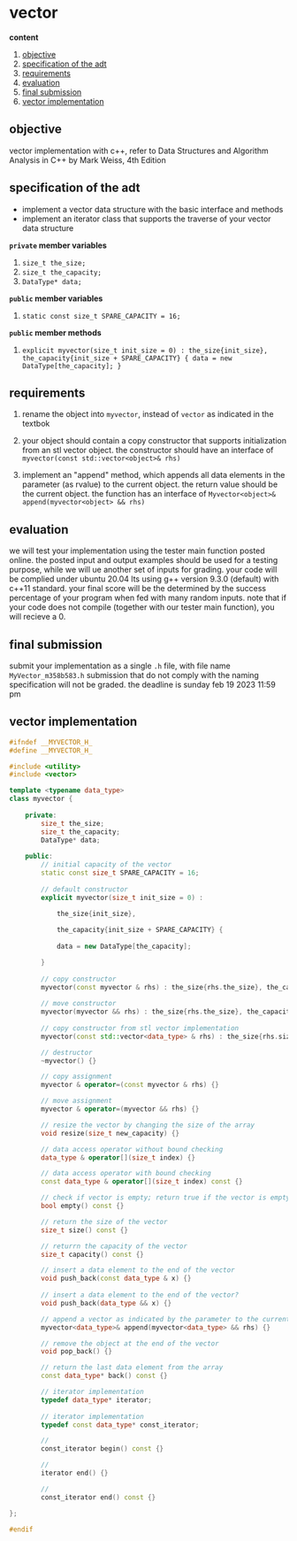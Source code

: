 #  vector

**content**

1.  [objective](#objective)
2.  [specification of the adt](#specification-of-the-adt)
3.  [requirements](#requirements)
4.  [evaluation](#evaluation)
5.  [final submission](#final-submission)
6.  [vector implementation](#vector-implementation)

##  objective

vector implementation with c++, refer to Data Structures and Algorithm Analysis in C++ by Mark Weiss, 4th Edition

## specification of the adt

- implement a vector data structure with the basic interface and methods
- implement an iterator class that supports the traverse of your vector data structure

**`private` member variables**
    
1.  `size_t the_size;`
2.  `size_t the_capacity;`
3.  `DataType* data;`

**`public` member variables**

1.  `static const size_t SPARE_CAPACITY = 16;`

**`public` member methods**

1.  `explicit myvector(size_t init_size = 0) : the_size{init_size}, the_capacity{init_size + SPARE_CAPACITY} { data = new DataType[the_capacity]; }`

## requirements

1.  rename the object into `myvector`, instead of `vector` as indicated in the textbok
2.  your object should contain a copy constructor that supports initialization from an stl vector object.  the constructor should have an interface of  `myvector(const std::vector<object>& rhs)`

3.  implement an "append" method, which appends all data elements in the parameter (as rvalue) to the current object.  the return value should be the current object.  the function has an interface of `Myvector<object>& append(myvector<object> && rhs)`

## evaluation

we will test your implementation using the tester main function posted online.  the posted input and output examples should be used for a testing purpose, while we will ue another set of inputs for grading.  your code will be complied under ubuntu 20.04 lts using g++ version 9.3.0 (default) with c++11 standard.  your final score will be the determined by the success percentage of your program when fed with many random inputs.  note that if your code does not compile (together with our tester main function), you will recieve a 0.  

## final submission

submit your implementation as a single `.h` file, with file name `MyVector_m358b583.h` submission that do not comply with the naming specification will not be graded.  the deadline is sunday feb 19 2023 11:59 pm

## vector implementation

```c++
#ifndef __MYVECTOR_H_
#define __MYVECTOR_H_

#include <utility>
#include <vector>

template <typename data_type>
class myvector {
    
    private:
        size_t the_size;
        size_t the_capacity;
        DataType* data;
    
    public:
        // initial capacity of the vector
        static const size_t SPARE_CAPACITY = 16;
        
        // default constructor
        explicit myvector(size_t init_size = 0) : 
        
            the_size{init_size}, 

            the_capacity{init_size + SPARE_CAPACITY} {
            
            data = new DataType[the_capacity];

        }
        
        // copy constructor
        myvector(const myvector & rhs) : the_size{rhs.the_size}, the_capacity{rhs.the_capacity} {}
    
        // move constructor
        myvector(myvector && rhs) : the_size{rhs.the_size}, the_capacity{rhs.the_capacity}, data{rhs.data} {}
    
        // copy constructor from stl vector implementation
        myvector(const std::vector<data_type> & rhs) : the_size{rhs.size()}, the_capacity{rhs.size() + SPARE_CAPACITY} {}

        // destructor
        ~myvector() {}

        // copy assignment
        myvector & operator=(const myvector & rhs) {}

        // move assignment
        myvector & operator=(myvector && rhs) {}

        // resize the vector by changing the size of the array
        void resize(size_t new_capacity) {}

        // data access operator without bound checking
        data_type & operator[](size_t index) {}

        // data access operator with bound checking
        const data_type & operator[](size_t index) const {}

        // check if vector is empty; return true if the vector is empty and false otherwise
        bool empty() const {}

        // return the size of the vector        
        size_t size() const {}

        // returrn the capacity of the vector
        size_t capacity() const {}

        // insert a data element to the end of the vector
        void push_back(const data_type & x) {}
        
        // insert a data element to the end of the vector? 
        void push_back(data_type && x) {}

        // append a vector as indicated by the parameter to the current vector
        myvector<data_type>& append(myvector<data_type> && rhs) {}

        // remove the object at the end of the vector
        void pop_back() {}

        // return the last data element from the array
        const data_type* back() const {}

        // iterator implementation
        typedef data_type* iterator;
        
        // iterator implementation
        typedef const data_type* const_iterator;

        // 
        const_iterator begin() const {}

        //
        iterator end() {}

        //
        const_iterator end() const {}

};

#endif
```








